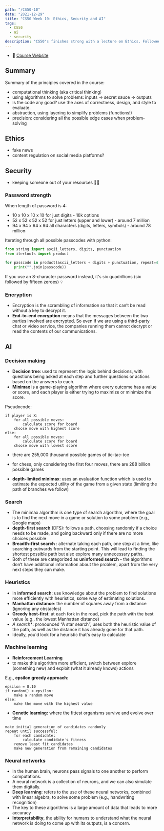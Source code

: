 ```yaml
---
path: "/CS50-10"
date: "2021-12-29"
title: "CS50 Week 10: Ethics, Security and AI"
tags:
  - CS50
  - ai
  - security
description: "CS50's finishes strong with a lecture on Ethics. Followed by two shorter lectures on AI and Security."
---
```


- 🔗 [Course Website](https://cs50.harvard.edu/x/2021/weeks/10/)

## Summary

Summary of the principles covered in the course:
-   computational thinking (aka critical thinking)
-   using algorithms to solve problems: inputs => secret sauce => outputs
-   Is the code any good? use the axes of correctness, design, and style to evaluate.
-   abstraction, using layering to simplify problems (functions!)
-   precision: considering all the possible edge cases when problem-solving

## Ethics

- fake news
- content regulation on social media platforms?

## Security

- keeping someone out of your resources 🕵️‍♀️

### Password strength

When length of password is 4:
- 10 x 10 x 10 x 10 for just digits - 10k options
- 52 x 52 x 52 x 52 for just letters (upper and lower) - around 7 million
- 94 x 94 x 94 x 94 all characters (digits, letters, symbols) - around 78 million

Iterating through all possible passcodes with python:

```python
from string import ascii_letters, digits, punctuation
from itertools import product

for passcode in product(ascii_letters + digits + punctuation, repeat=4):
    print("".join(passcode))
```

If you use an 8-character password instead, it's six quadrillions (six followed by fifteen zeroes) 💡

### Encryption

- Encryption is the scrambling of information so that it can’t be read without a key to decrypt it.
- **End-to-end encryption** means that the messages between the two parties involved are encrypted. So even if we are using a third-party chat or video service, the companies running them cannot decrypt or read the contents of our communications.

## AI

### Decision making

- **Decision tree**: used to represent the logic behind decisions, with questions being asked at each step and further questions or actions based on the answers to each.
- **Minimax** is a game-playing algorithm where every outcome has a value or score, and each player is either trying to maximize or minimize the score.


Pseudocode:
```
if player is X:
    for all possible moves:
        calculate score for board
    choose move with highest score
else:
    for all possible moves:
        calculate score for board
    choose move with lowest score
```

- there are 255,000 thousand possible games of tic-tac-toe
- for chess, only considering the first four moves, there are 288 billion possible games

- **depth-limited minimax**: uses an evaluation function which is used to estimate the expected utility of the game from a given state (limiting the path of branches we follow)

### Search

- The minimax algorithm is one type of search algorithm, where the goal is to find the next move in a game or solution to some problem (e.g., Google maps)
- **depth-first search** (DFS): follows a path, choosing randomly if a choice needs to be made, and going backward only if there are no more choices possible
- **Breadth-first search** : alternate taking each path, one step at a time, like searching outwards from the starting point. This will lead to finding the shortest possible path but also explore many unnecessary paths.
- Both of these are categorized as **uninformed search** - the algorithms don’t have additional information about the problem, apart from the very next steps they can make.

### Heuristics

- In **informed search**: use knowledge about the problem to find solutions more efficiently with heuristics, some way of estimating solutions.
- **Manhattan distance**: the number of squares away from a distance (ignoring any obstacles)
- **Greedy best-first**:  at each fork in the road, pick the path with the best value (e.g., the lowest Manhattan distance)
- **A* search**: pronounced “A star search”, uses both the heuristic value of the path, as well as the distance it has already gone for that path.
- Ideally, you'd look for a heuristic that's easy to calculate

### Machine learning

- **Reinforcement Learning**
- to make this algorithm more efficient, switch between explore (something new) and exploit (what it already knows) actions

E.g., **epsilon greedy approach**:
```
epsilon = 0.10
if random() < epsilon:
    make a random move
else:
    make the move with the highest value
```

- **Genetic learning:** where the fittest organisms survive and evolve over time

```
make initial generation of candidates randomly
repeat until successful:
    for each candidate:
        calculate candidate's fitness
    remove least fit candidates
    make new generation from remaining candidates
```

### Neural networks

- In the human brain, neurons pass signals to one another to perform computations.
- A neural network is a collection of neurons, and we can also simulate them digitally.
- **Deep learning**: refers to the use of these neural networks, combined with linear algebra, to solve some problem (e.g., handwriting recognition)
- The key to these algorithms is a large amount of data that leads to more accuracy
- **Interpretability**, the ability for humans to understand what the neural network is doing to come up with its outputs, is a concern.
